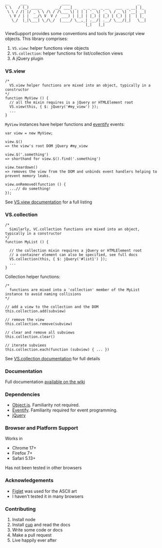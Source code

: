     __     ___                ____                               _   
    \ \   / (_) _____      __/ ___| _   _ _ __  _ __   ___  _ __| |_ 
     \ \ / /| |/ _ \ \ /\ / /\___ \| | | | '_ \| '_ \ / _ \| '__| __|
      \ V / | |  __/\ V  V /  ___) | |_| | |_) | |_) | (_) | |  | |_ 
       \_/  |_|\___| \_/\_/  |____/ \__,_| .__/| .__/ \___/|_|   \__|
                                         |_|   |_|                   
 


ViewSupport provides some conventions and tools for javascript view objects. This library comprises:

1. `VS.view`: helper functions view objects
2. `VS.collection`: helper functions for list/collection views
3. A jQuery plugin



### VS.view

    /*
      VS.view helper functions are mixed into an object, typically in a constructor
    */
    function MyView () {
      // all the mixin requires is a jQuery or HTMLElement root
      VS.view(this, { $: jQuery('#my_view') });
      ...
    }

`MyView` instances have helper functions and [eventify](https://github.com/sjltaylor/eventify) events:
    
    var view = new MyView;
    
    view.$()
    => the view's root DOM jQuery #my_view

    view.$('.something')
    => shorthand for view.$().find('.something')

    view.teardown()
    => removes the view from the DOM and unbinds event handlers helping to prevent memory leaks.
  
    view.onRemoved(function () {
      ...// do something!
    });
    
See [VS.view documentation](https://github.com/sjltaylor/view-support/wiki/VS.view) for a full listing




### VS.collection

    /*
      Similarly, VC.collection functions are mixed into an object, typically in a constructor
    */
    function MyList () {
      
      // the collection mixin requires a jQuery or HTMLElement root
      // a container element can also be specified, see full docs
      VS.collection(this, { $: jQuery('#list1') });
      ...
    }

Collection helper functions:
  
    /*
      functions are mixed into a 'collection' member of the MyList instance to avoid naming collisions       
    */
    
    // add a view to the collection and the DOM
    this.collection.add(subview)
    
    // remove the view
    this.collection.remove(subview)
    
    // clear and remove all subviews
    this.collection.clear()
    
    // iterate subviees
    this.collection.each(function (subview) { ... })

See [VS.collection documentation](https://github.com/sjltaylor/view-support/wiki/VS.view) for full details

### Documentation

Full documentation [available on the wiki](https://github.com/sjltaylor/view-support/wiki)

### Dependencies

* [Object.js](https://github.com/sjltaylor/object.js). Familiarity not required.
* [Eventify](https://github.com/sjltaylor/eventify). Familiarity required for event programming.
* [jQuery](http://jquery.com)



### Browser and Platform Support

Works in

* Chrome 17+
* Firefox 7+
* Safari 5.13+

Has not been tested in other browsers



### Acknowledgements

* [Figlet](http://www.figlet.org/) was used for the ASCII art
* I haven't tested it in many browsers



### Contributing

1. Install node
2. Install [cup](https://github.com/sjltaylor/cup) and read the docs
3. Write some code or docs
4. Make a pull request
5. Live happily ever after
